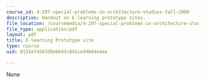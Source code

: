 ```yaml
---
course_id: 4-297-special-problems-in-architecture-studies-fall-2000
description: Handout on E-learning prototype sites.
file_location: /coursemedia/4-297-special-problems-in-architecture-studies-fall-2000/8131ef4563d9ebb43c8d1ce94b64e4ee_ELearning.pdf
file_type: application/pdf
layout: pdf
title: E-learning Prototype site
type: course
uid: 8131ef4563d9ebb43c8d1ce94b64e4ee

---
```

None